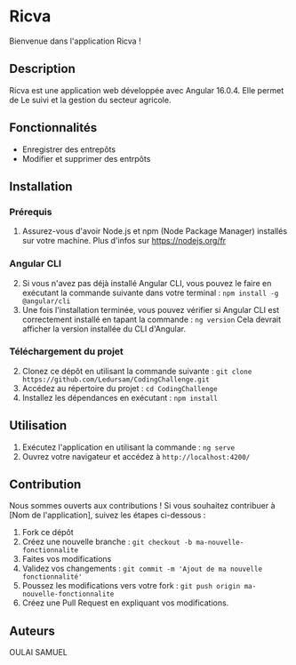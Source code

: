 # Ricva

Bienvenue dans l'application Ricva !

## Description

Ricva est une application web développée avec Angular 16.0.4. Elle permet de Le suivi et la gestion du secteur agricole.

## Fonctionnalités

- Enregistrer des entrepôts
- Modifier et supprimer des entrpôts

## Installation

### Prérequis

1. Assurez-vous d'avoir Node.js et npm (Node Package Manager) installés sur votre machine. Plus d'infos sur https://nodejs.org/fr

### Angular CLI

2. Si vous n'avez pas déjà installé Angular CLI, vous pouvez le faire en exécutant la commande suivante dans votre terminal : `npm install -g @angular/cli`
3. Une fois l'installation terminée, vous pouvez vérifier si Angular CLI est correctement installé en tapant la commande : `ng version`
Cela devrait afficher la version installée du CLI d'Angular.

### Téléchargement du projet
2. Clonez ce dépôt en utilisant la commande suivante : `git clone https://github.com/Ledursam/CodingChallenge.git`
3. Accédez au répertoire du projet : `cd CodingChallenge`
4. Installez les dépendances en exécutant : `npm install`

## Utilisation

1. Exécutez l'application en utilisant la commande : `ng serve`
2. Ouvrez votre navigateur et accédez à `http://localhost:4200/`

## Contribution

Nous sommes ouverts aux contributions ! Si vous souhaitez contribuer à [Nom de l'application], suivez les étapes ci-dessous :

1. Fork ce dépôt
2. Créez une nouvelle branche : `git checkout -b ma-nouvelle-fonctionnalite`
3. Faites vos modifications
4. Validez vos changements : `git commit -m 'Ajout de ma nouvelle fonctionnalité'`
5. Poussez les modifications vers votre fork : `git push origin ma-nouvelle-fonctionnalite`
6. Créez une Pull Request en expliquant vos modifications.

## Auteurs

OULAI SAMUEL
